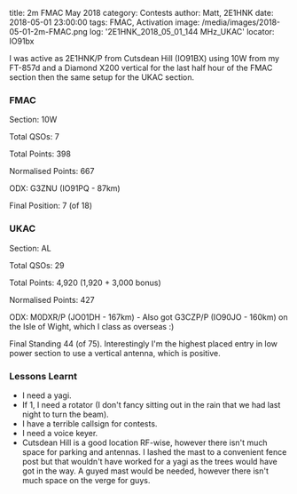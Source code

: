 title: 2m FMAC May 2018
category: Contests
author: Matt, 2E1HNK
date: 2018-05-01 23:00:00
tags: FMAC, Activation
image: /media/images/2018-05-01-2m-FMAC.png
log: '2E1HNK_2018_05_01_144 MHz_UKAC'
locator: IO91bx


I was active as 2E1HNK/P from Cutsdean Hill (IO91BX) using
10W from my FT-857d and a Diamond X200 vertical for the last half
hour of the FMAC section then the same setup for the UKAC section.


### FMAC

Section: 10W

Total QSOs: 7

Total Points: 398

Normalised Points: 667

ODX: G3ZNU (IO91PQ - 87km)

Final Position: 7 (of 18)

### UKAC

Section: AL

Total QSOs: 29

Total Points: 4,920 (1,920 + 3,000 bonus)

Normalised Points: 427

ODX: M0DXR/P (JO01DH - 167km) - Also got G3CZP/P (IO90JO - 160km) on the Isle of Wight, which I class as overseas :)

Final Standing 44 (of 75). Interestingly I'm the highest placed entry in low power section to use a vertical antenna, which is positive.

### Lessons Learnt

* I need a yagi.
* If 1, I need a rotator (I don't fancy sitting out in the rain that we had last night to turn the beam).
* I have a terrible callsign for contests.
* I need a voice keyer.
* Cutsdean Hill is a good location RF-wise, however there isn't much space for parking and antennas. I lashed the mast to a convenient fence post but that wouldn't have worked for a yagi as the trees would have got in the way. A guyed mast would be needed, however there isn't much space on the verge for guys.


[TechNote1]: /blog/TechNote/1.html
